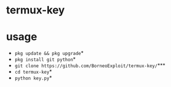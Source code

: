 # termux-key
# usage
* ```pkg update && pkg upgrade```*
* ```pkg install git python```*
* ```git clone https://github.com/BorneoExploit/termux-key/```***
* ```cd termux-key```*
* ```python key.py```*
